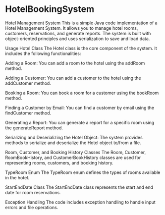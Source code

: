 # HotelBookingSystem
Hotel Management System
This is a simple Java code implementation of a Hotel Management System. It allows you to manage hotel rooms, customers, reservations, and generate reports. The system is built with object-oriented principles and uses serialization to save and load data.

Usage
Hotel Class
The Hotel class is the core component of the system. It includes the following functionalities:

Adding a Room: You can add a room to the hotel using the addRoom method.

Adding a Customer: You can add a customer to the hotel using the addCustomer method.

Booking a Room: You can book a room for a customer using the bookRoom method.

Finding a Customer by Email: You can find a customer by email using the findCustomer method.

Generating a Report: You can generate a report for a specific room using the generateReport method.

Serializing and Deserializing the Hotel Object: The system provides methods to serialize and deserialize the Hotel object to/from a file.

Room, Customer, and Booking History Classes
The Room, Customer, RoomBookHistory, and CustomerBookHistory classes are used for representing rooms, customers, and booking history.

TypeRoom Enum
The TypeRoom enum defines the types of rooms available in the hotel.

StartEndDate Class
The StartEndDate class represents the start and end date for room reservations.

Exception Handling
The code includes exception handling to handle input errors and file operations.

